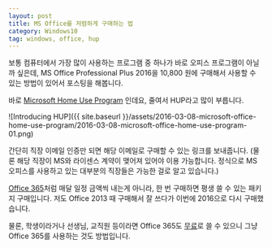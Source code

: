 ```yaml
---
layout: post
title: MS Office를 저렴하게 구매하는 법
category: Windows10
tag: windows, office, hup
---
```


보통 컴퓨터에서 가장 많이 사용하는 프로그램 중 하나가 바로 오피스 프로그램이 아닐까 싶은데,
MS Office Professional Plus 2016을 10,800 원에 구매해서 사용할 수 있는 방법이 있어서 포스팅을 해봅니다.

바로 [Microsoft Home Use Program](http://www.microsofthup.com/) 인데요, 
줄여서 HUP라고 많이 부릅니다.

![Introducing HUP]({{ site.baseurl }}/assets/2016-03-08-microsoft-office-home-use-program/2016-03-08-microsoft-office-home-use-program-01.png)

간단히 직장 이메일 인증만 되면 해당 이메일로 구매할 수 있는 링크를 보내줍니다.
(물론 해당 직장이 MS와 라이센스 계약이 맺어져 있어야 이용 가능합니다. 
정식으로 MS 오피스를 사용하고 있는 대부분의 직장들은 가능한 걸로 알고 있습니다.)


[Office 365](https://products.office.com/ko-kr/office-365-home)처럼 매달 일정 금액씩 내는게 아니라, 
한 번 구매하면 평생 쓸 수 있는 패키지 구매입니다. 
저도 Office 2013 때 구매해서 잘 쓰다가 이번에 2016으로 다시 구매했습니다.


물론, 학생이라거나 선생님, 교직원 등이라면
Office 365도 [무료](https://products.office.com/ko-kr/student/office-in-education)로 쓸 수 있으니
그냥 Office 365를 사용하는 것도 방법입니다.